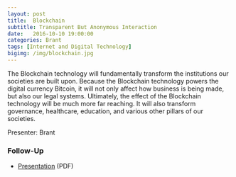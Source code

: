 ```yaml
---
layout: post
title:  Blockchain
subtitle: Transparent But Anonymous Interaction
date:   2016-10-10 19:00:00
categories: Brant
tags: [Internet and Digital Technology]
bigimg: /img/blockchain.jpg
---
```


The Blockchain technology will fundamentally transform the institutions our societies are built upon. Because the Blockchain technology powers the digital currency Bitcoin, it will not only affect how business is being made, but also our legal systems. Ultimately, the effect of the Blockchain technology will be much more far reaching. It will also transform governance, healthcare, education, and various other pillars of our societies.

Presenter: Brant

### Follow-Up

* [Presentation](/assets/present/2016/blockchain.pdf) (PDF) 
